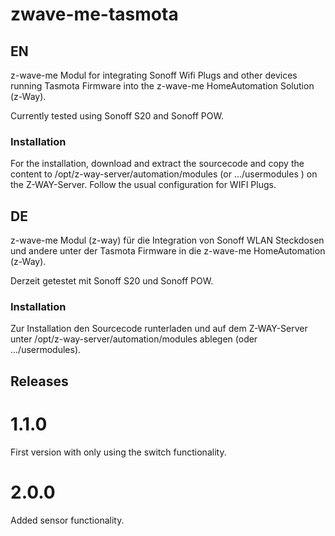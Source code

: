 # zwave-me-tasmota


## EN

z-wave-me Modul for integrating Sonoff Wifi Plugs and other devices running 
Tasmota Firmware into the z-wave-me HomeAutomation Solution (z-Way).

Currently tested using Sonoff S20 and Sonoff POW.

### Installation

For the installation, download and extract the sourcecode and copy the 
content to /opt/z-way-server/automation/modules (or .../usermodules ) on 
the Z-WAY-Server.
Follow the usual configuration for WIFI Plugs.


## DE

z-wave-me Modul (z-way) für die Integration von Sonoff WLAN Steckdosen und 
andere unter der Tasmota Firmware in die z-wave-me HomeAutomation (z-Way).

Derzeit getestet mit Sonoff S20 und Sonoff POW.

### Installation

Zur Installation den Sourcecode runterladen und auf dem Z-WAY-Server unter 
/opt/z-way-server/automation/modules ablegen (oder .../usermodules).


## Releases

# 1.1.0
First version with only using the switch functionality.

# 2.0.0
Added sensor functionality.